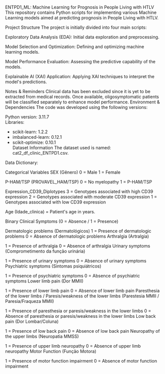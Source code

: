 ENTPD1_ML: Machine Learning for Prognosis in People Living with HTLV
This repository contains Python scripts for implementing various Machine Learning models aimed at predicting prognosis in People Living with HTLV.

Project Structure
The project is initially divided into four main scripts:

Exploratory Data Analysis (EDA): Initial data exploration and preprocessing.

Model Selection and Optimization: Defining and optimizing machine learning models.

Model Performance Evaluation: Assessing the predictive capability of the models.

Explainable AI (XAI) Application: Applying XAI techniques to interpret the model's predictions.


Notes & Reminders
Clinical data has been excluded since it is yet to be extracted from medical records.
Once available, oligosymptomatic patients will be classified separately to enhance model performance.
Environment & Dependencies
The code was developed using the following versions:


Python version: 3.11.7  
Libraries:  
- scikit-learn: 1.2.2  
- imbalanced-learn: 0.12.1  
- scikit-optimize: 0.10.1  
Dataset Information
The dataset used is named: cat2_df_clinic_ENTPD1.csv.

Data Dictionary:

Categorical Variables
SEX (Gênero)
0 = Male
1 = Female

P-HAM/TSP (PROVAVEL_HAM/TSP)
0 = No myelopathy
1 = P-HAM/TSP

Expression_CD39_Diplotypes
3 = Genotypes associated with high CD39 expression
2 = Genotypes associated with moderate CD39 expression
1 = Genotypes associated with low CD39 expression

Age (Idade_clinica) = Patient's age in years.

Binary Clinical Symptoms (0 = Absence / 1 = Presence)

Dermatologic problems (Dermatológicos)
1 = Presence of dermatologic problems
0 = Absence of dermatologic problems
Arthralgia (Artralgia)

1 = Presence of arthralgia
0 = Absence of arthralgia
Urinary symptoms (Comprometimento da função urinária)

1 = Presence of urinary symptoms
0 = Absence of urinary symptoms
Psychiatric symptoms (Sintomas psiquiátricos)

1 = Presence of psychiatric symptoms
0 = Absence of psychiatric symptoms
Lower limb pain (Dor MMII)

1 = Presence of lower limb pain
0 = Absence of lower limb pain
Paresthesia of the lower limbs / Paresis/weakness of the lower limbs (Parestesia MMII / Paresia/Fraqueza MMII)

1 = Presence of paresthesia or paresis/weakness in the lower limbs
0 = Absence of paresthesia or paresis/weakness in the lower limbs
Low back pain (Dor Lombar/Coluna)

1 = Presence of low back pain
0 = Absence of low back pain
Neuropathy of the upper limbs (Neuropatia MMSS)

1 = Presence of upper limb neuropathy
0 = Absence of upper limb neuropathy
Motor Function (Função Motora)

1 = Presence of motor function impairment
0 = Absence of motor function impairment
